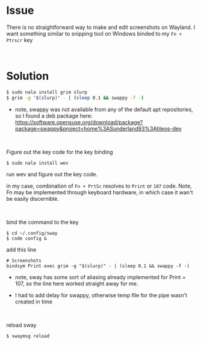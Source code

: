 # Issue

There is no straightforward way to make and edit screenshots on Wayland. 
I want something similar to snipping tool on Windows binded to my `Fn + Ptrscr` key

<br>


# Solution


```bash
$ sudo nala install grim slurp
$ grim -g "$(slurp)" - | (sleep 0.1 && swappy -f -)
```

- note, swappy was not available from any of the default apt repositories, so I found a deb package here: https://software.opensuse.org/download/package?package=swappy&project=home%3ASunderland93%3Atileos-dev 

<br>

Figure out the key code for the key binding

```
$ sudo nala install wev
```

run wev and figure out the key code.

in my case, combination of `Fn + PrtSc` resolves to `Print` or `107` code. Note, Fn may be implemented through keyboard hardware, in which case it wan't be easily discernible.  

<br>

bind the command to the key

```
$ cd ~/.config/sway
$ code config &
```

add this line

```
# Screenshots
bindsym Print exec grim -g "$(slurp)" - | (sleep 0.1 && swappy -f -)
```

* note, sway has some sort of aliasing already implemented for Print = 107, so the line here worked straight away for me. 

* I had to add delay for swappy, otherwise temp file for the pipe wasn't created in time

<br>

reload sway

```
$ swaymsg reload
```
